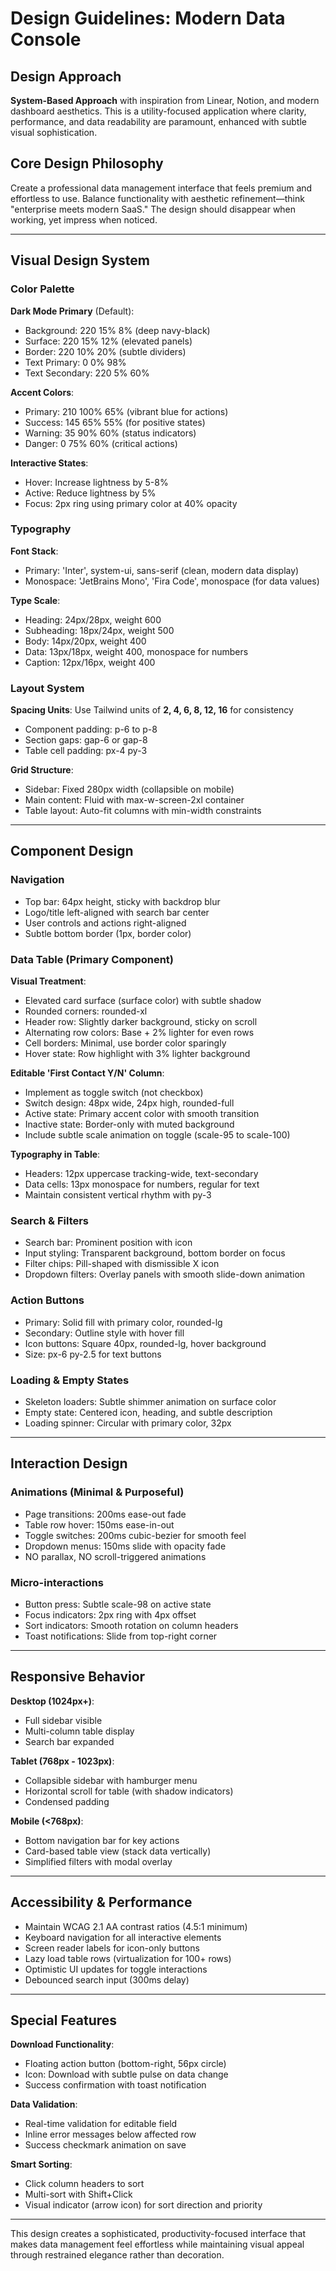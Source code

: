 # Design Guidelines: Modern Data Console

## Design Approach
**System-Based Approach** with inspiration from Linear, Notion, and modern dashboard aesthetics. This is a utility-focused application where clarity, performance, and data readability are paramount, enhanced with subtle visual sophistication.

## Core Design Philosophy
Create a professional data management interface that feels premium and effortless to use. Balance functionality with aesthetic refinement—think "enterprise meets modern SaaS." The design should disappear when working, yet impress when noticed.

---

## Visual Design System

### Color Palette

**Dark Mode Primary** (Default):
- Background: 220 15% 8% (deep navy-black)
- Surface: 220 15% 12% (elevated panels)
- Border: 220 10% 20% (subtle dividers)
- Text Primary: 0 0% 98%
- Text Secondary: 220 5% 60%

**Accent Colors**:
- Primary: 210 100% 65% (vibrant blue for actions)
- Success: 145 65% 55% (for positive states)
- Warning: 35 90% 60% (status indicators)
- Danger: 0 75% 60% (critical actions)

**Interactive States**:
- Hover: Increase lightness by 5-8%
- Active: Reduce lightness by 5%
- Focus: 2px ring using primary color at 40% opacity

### Typography

**Font Stack**:
- Primary: 'Inter', system-ui, sans-serif (clean, modern data display)
- Monospace: 'JetBrains Mono', 'Fira Code', monospace (for data values)

**Type Scale**:
- Heading: 24px/28px, weight 600
- Subheading: 18px/24px, weight 500
- Body: 14px/20px, weight 400
- Data: 13px/18px, weight 400, monospace for numbers
- Caption: 12px/16px, weight 400

### Layout System

**Spacing Units**: Use Tailwind units of **2, 4, 6, 8, 12, 16** for consistency
- Component padding: p-6 to p-8
- Section gaps: gap-6 or gap-8
- Table cell padding: px-4 py-3

**Grid Structure**:
- Sidebar: Fixed 280px width (collapsible on mobile)
- Main content: Fluid with max-w-screen-2xl container
- Table layout: Auto-fit columns with min-width constraints

---

## Component Design

### Navigation
- Top bar: 64px height, sticky with backdrop blur
- Logo/title left-aligned with search bar center
- User controls and actions right-aligned
- Subtle bottom border (1px, border color)

### Data Table (Primary Component)
**Visual Treatment**:
- Elevated card surface (surface color) with subtle shadow
- Rounded corners: rounded-xl
- Header row: Slightly darker background, sticky on scroll
- Alternating row colors: Base + 2% lighter for even rows
- Cell borders: Minimal, use border color sparingly
- Hover state: Row highlight with 3% lighter background

**Editable 'First Contact Y/N' Column**:
- Implement as toggle switch (not checkbox)
- Switch design: 48px wide, 24px high, rounded-full
- Active state: Primary accent color with smooth transition
- Inactive state: Border-only with muted background
- Include subtle scale animation on toggle (scale-95 to scale-100)

**Typography in Table**:
- Headers: 12px uppercase tracking-wide, text-secondary
- Data cells: 13px monospace for numbers, regular for text
- Maintain consistent vertical rhythm with py-3

### Search & Filters
- Search bar: Prominent position with icon
- Input styling: Transparent background, bottom border on focus
- Filter chips: Pill-shaped with dismissible X icon
- Dropdown filters: Overlay panels with smooth slide-down animation

### Action Buttons
- Primary: Solid fill with primary color, rounded-lg
- Secondary: Outline style with hover fill
- Icon buttons: Square 40px, rounded-lg, hover background
- Size: px-6 py-2.5 for text buttons

### Loading & Empty States
- Skeleton loaders: Subtle shimmer animation on surface color
- Empty state: Centered icon, heading, and subtle description
- Loading spinner: Circular with primary color, 32px

---

## Interaction Design

### Animations (Minimal & Purposeful)
- Page transitions: 200ms ease-out fade
- Table row hover: 150ms ease-in-out
- Toggle switches: 200ms cubic-bezier for smooth feel
- Dropdown menus: 150ms slide with opacity fade
- NO parallax, NO scroll-triggered animations

### Micro-interactions
- Button press: Subtle scale-98 on active state
- Focus indicators: 2px ring with 4px offset
- Sort indicators: Smooth rotation on column headers
- Toast notifications: Slide from top-right corner

---

## Responsive Behavior

**Desktop (1024px+)**:
- Full sidebar visible
- Multi-column table display
- Search bar expanded

**Tablet (768px - 1023px)**:
- Collapsible sidebar with hamburger menu
- Horizontal scroll for table (with shadow indicators)
- Condensed padding

**Mobile (<768px)**:
- Bottom navigation bar for key actions
- Card-based table view (stack data vertically)
- Simplified filters with modal overlay

---

## Accessibility & Performance

- Maintain WCAG 2.1 AA contrast ratios (4.5:1 minimum)
- Keyboard navigation for all interactive elements
- Screen reader labels for icon-only buttons
- Lazy load table rows (virtualization for 100+ rows)
- Optimistic UI updates for toggle interactions
- Debounced search input (300ms delay)

---

## Special Features

**Download Functionality**:
- Floating action button (bottom-right, 56px circle)
- Icon: Download with subtle pulse on data change
- Success confirmation with toast notification

**Data Validation**:
- Real-time validation for editable field
- Inline error messages below affected row
- Success checkmark animation on save

**Smart Sorting**:
- Click column headers to sort
- Multi-sort with Shift+Click
- Visual indicator (arrow icon) for sort direction and priority

---

This design creates a sophisticated, productivity-focused interface that makes data management feel effortless while maintaining visual appeal through restrained elegance rather than decoration.